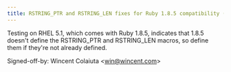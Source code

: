 ```yaml
---
title: RSTRING_PTR and RSTRING_LEN fixes for Ruby 1.8.5 compatibility (wikitext, 7e157f8)
---
```


Testing on RHEL 5.1, which comes with Ruby 1.8.5, indicates that 1.8.5 doesn't define the RSTRING\_PTR and RSTRING\_LEN macros, so define them if they're not already defined.

Signed-off-by: Wincent Colaiuta &lt;win@wincent.com&gt;
